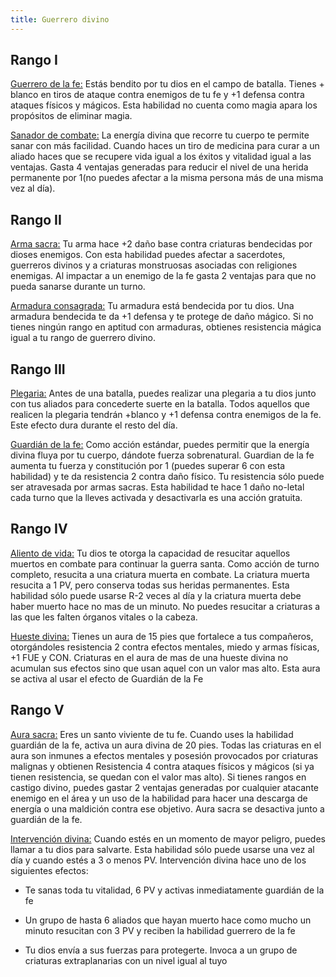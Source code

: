 ```yaml
---
title: Guerrero divino
---
```


## Rango I

<u>Guerrero de la fe:</u> Estás bendito por tu dios en el campo de batalla. Tienes + blanco en tiros de ataque contra enemigos de tu fe y +1 defensa contra ataques físicos y mágicos. Esta habilidad no cuenta como magia apara los propósitos de eliminar magia.

<u>Sanador de combate:</u> La energía divina que recorre tu cuerpo te permite sanar con más facilidad. Cuando haces un tiro de medicina para curar a un aliado haces que se recupere vida igual a los éxitos y vitalidad igual a las ventajas. Gasta 4 ventajas generadas para reducir el nivel de una herida permanente por 1(no puedes afectar a la misma persona más de una misma vez al día).

## Rango II

<u>Arma sacra:</u> Tu arma hace +2 daño base contra criaturas bendecidas por dioses enemigos. Con esta habilidad puedes afectar a sacerdotes, guerreros divinos y a criaturas monstruosas asociadas con religiones enemigas. Al impactar a un enemigo de la fe gasta 2 ventajas para que no pueda sanarse durante un turno.

<u>Armadura consagrada:</u> Tu armadura está bendecida por tu dios. Una armadura bendecida te da +1 defensa y te protege de daño mágico. Si no tienes ningún rango en aptitud con armaduras, obtienes resistencia mágica igual a tu rango de guerrero divino.

## Rango III

<u>Plegaria:</u> Antes de una batalla, puedes realizar una plegaria a tu dios junto con tus aliados para concederte suerte en la batalla. Todos aquellos que realicen la plegaria tendrán +blanco y +1 defensa contra enemigos de la fe. Este efecto dura durante el resto del día.

<u>Guardián de la fe:</u> Como acción estándar, puedes permitir que la energía divina fluya por tu cuerpo, dándote fuerza sobrenatural. Guardian de la fe aumenta tu fuerza y constitución por 1 (puedes superar 6 con esta habilidad) y te da  resistencia 2 contra daño físico. Tu resistencia sólo puede ser atravesada por armas sacras. Esta habilidad te hace 1 daño no-letal cada turno que la lleves activada y desactivarla es una acción gratuita.

## Rango IV

<u>Aliento de vida:</u> Tu dios te otorga la capacidad de resucitar aquellos muertos en combate para continuar la guerra santa. Como acción de turno completo, resucita a una criatura muerta en combate. La criatura muerta resucita a 1 PV, pero conserva todas sus heridas permanentes. Esta habilidad sólo puede usarse R-2 veces al día y la criatura muerta debe haber muerto hace no mas de un minuto. No puedes resucitar a criaturas a las que les falten órganos vitales o la cabeza.

<u>Hueste divina:</u> Tienes un aura de 15 pies que fortalece a tus compañeros, otorgándoles resistencia 2 contra efectos mentales, miedo y armas físicas, +1 FUE y CON. Criaturas en el aura de mas de una hueste divina no acumulan sus efectos sino que usan aquel con un valor mas alto. Esta aura se activa al usar el efecto de Guardián de la Fe

## Rango V

<u>Aura sacra:</u> Eres un santo viviente de tu fe. Cuando uses la habilidad guardián de la fe, activa un aura divina de 20 pies. Todas las criaturas en el aura son inmunes a efectos mentales y posesión provocados por criaturas malignas y obtienen Resistencia 4 contra ataques físicos y mágicos (si ya tienen resistencia, se quedan con el valor mas alto). Si tienes rangos en castigo divino, puedes gastar 2 ventajas generadas por cualquier atacante enemigo en el área y un uso de la habilidad para hacer una descarga de energía o una maldición contra ese objetivo. Aura sacra se desactiva junto a guardián de la fe.

<u>Intervención divina:</u> Cuando estés en un momento de mayor peligro, puedes llamar a tu dios para salvarte. Esta habilidad sólo puede usarse una vez al día y cuando estés a 3 o menos PV. Intervención divina hace uno de los siguientes efectos:

- Te sanas toda tu vitalidad, 6 PV y activas inmediatamente guardián de la fe

- Un grupo de hasta 6 aliados que hayan muerto hace como mucho un minuto resucitan con 3 PV y reciben la habilidad guerrero de la fe
- Tu dios envía a sus fuerzas para protegerte. Invoca a un grupo de criaturas extraplanarias con un nivel igual al tuyo

